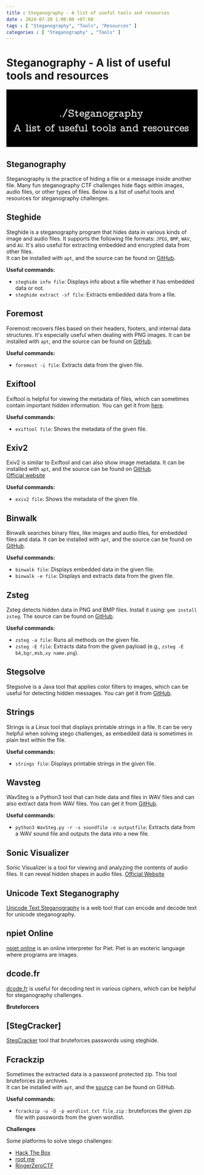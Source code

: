 ```yaml
---
title : Steganography - A list of useful tools and resources
date : 2024-07-20 1:00:00 +07:00
tags : [ "Steganography", "Tools", "Resources" ]
categories : [ "Steganography" , "Tools" ]
---
```


# Steganography - A list of useful tools and resources

![Image 1](assets/stenography.png)
## Steganography

Steganography is the practice of hiding a file or a message inside another file. Many fun steganography CTF challenges hide flags within images, audio files, or other types of files. Below is a list of useful tools and resources for steganography challenges.

## Steghide

Steghide is a steganography program that hides data in various kinds of image and audio files. It supports the following file formats: `JPEG`, `BMP`, `WAV`, and `AU`. It's also useful for extracting embedded and encrypted data from other files.  
It can be installed with `apt`, and the source can be found on [GitHub](https://github.com/StefanoDeVuono/steghide).

**Useful commands:**  
- `steghide info file`: Displays info about a file whether it has embedded data or not.  
- `steghide extract -sf file`: Extracts embedded data from a file.

## Foremost

Foremost recovers files based on their headers, footers, and internal data structures. It's especially useful when dealing with PNG images. It can be installed with `apt`, and the source can be found on [GitHub](https://github.com/korczis/foremost).

**Useful commands:**  
- `foremost -i file`: Extracts data from the given file.

## Exiftool

Exiftool is helpful for viewing the metadata of files, which can sometimes contain important hidden information. You can get it from [here](https://www.sno.phy.queensu.ca/~phil/exiftool/).

**Useful commands:**  
- `exiftool file`: Shows the metadata of the given file.

## Exiv2

Exiv2 is similar to Exiftool and can also show image metadata. It can be installed with `apt`, and the source can be found on [GitHub](https://github.com/Exiv2/exiv2).  
[Official website](https://www.exiv2.org/)

**Useful commands:**  
- `exiv2 file`: Shows the metadata of the given file.

## Binwalk

Binwalk searches binary files, like images and audio files, for embedded files and data. It can be installed with `apt`, and the source can be found on [GitHub](https://github.com/ReFirmLabs/binwalk).

**Useful commands:**  
- `binwalk file`: Displays embedded data in the given file.  
- `binwalk -e file`: Displays and extracts data from the given file.

## Zsteg

Zsteg detects hidden data in PNG and BMP files. Install it using: `gem install zsteg`. The source can be found on [GitHub](https://github.com/zed-0xff/zsteg).

**Useful commands:**  
- `zsteg -a file`: Runs all methods on the given file.  
- `zsteg -E file`: Extracts data from the given payload (e.g., `zsteg -E b4,bgr,msb,xy name.png`).

## Stegsolve

Stegsolve is a Java tool that applies color filters to images, which can be useful for detecting hidden messages. You can get it from [GitHub](https://github.com/eugenekolo/sec-tools/tree/master/stego/stegsolve/stegsolve).

## Strings

Strings is a Linux tool that displays printable strings in a file. It can be very helpful when solving stego challenges, as embedded data is sometimes in plain text within the file.

**Useful commands:**  
- `strings file`: Displays printable strings in the given file.

## Wavsteg

WavSteg is a Python3 tool that can hide data and files in WAV files and can also extract data from WAV files. You can get it from [GitHub](https://github.com/ragibson/Steganography#WavSteg).

**Useful commands:**  
- `python3 WavSteg.py -r -s soundfile -o outputfile`: Extracts data from a WAV sound file and outputs the data into a new file.

## Sonic Visualizer

Sonic Visualizer is a tool for viewing and analyzing the contents of audio files. It can reveal hidden shapes in audio files. [Official Website](https://www.sonicvisualiser.org/)

## Unicode Text Steganography

[Unicode Text Steganography](https://www.irongeek.com/i.php?page=security/unicode-steganography-homoglyph-encoder) is a web tool that can encode and decode text for unicode steganography.

## npiet Online

[npiet online](https://www.bertnase.de/npiet/npiet-execute.php) is an online interpreter for Piet. Piet is an esoteric language where programs are images.

## dcode.fr

[dcode.fr](https://www.dcode.fr/) is useful for decoding text in various ciphers, which can be helpful for steganography challenges.

**Bruteforcers**

## [StegCracker]

[StegCracker](https://github.com/Paradoxis/StegCracker) tool that bruteforces passwords using steghide.

## Fcrackzip

Sometimes the extracted data is a password protected zip. This tool bruteforces zip archives.  
It can be installed with `apt`, and the [source](https://github.com/hyc/fcrackzip) can be found on GitHub.

**Useful commands:**  
- `fcrackzip -u -D -p wordlist.txt file.zip` : bruteforces the given zip file with passwords from the given wordlist.

**Challenges**

Some platforms to solve stego challenges:  
- [Hack The Box](https://www.hackthebox.eu/)
- [root me](https://www.root-me.org/)
- [RingerZeroCTF](https://ringzer0ctf.com/challenges)